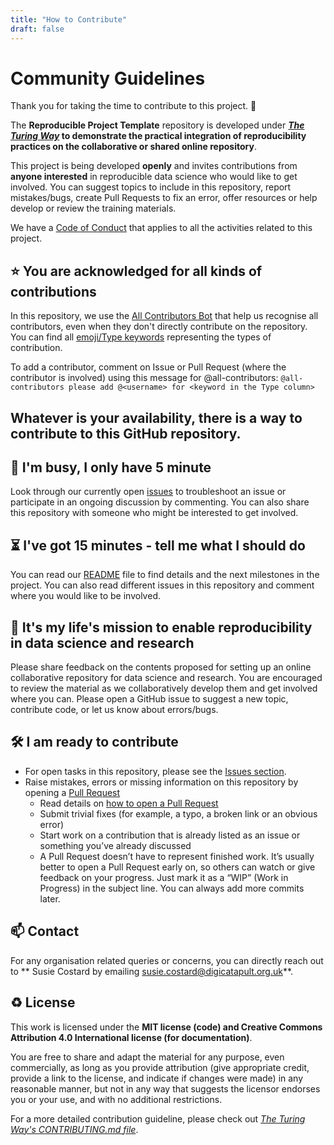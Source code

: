```yaml
---
title: "How to Contribute"
draft: false
---
```

# Community Guidelines

Thank you for taking the time to contribute to this project. 🎉

The **Reproducible Project Template** repository is developed under ***[The Turing Way](https://github.com/alan-turing-institute/the-turing-way)* to demonstrate the practical integration of reproducibility practices on the collaborative or shared online repository**.

This project is being developed **openly** and invites contributions from **anyone interested** in reproducible data science who would like to get involved.
You can suggest topics to include in this repository, report mistakes/bugs, create Pull Requests to fix an error, offer resources or help develop or review the training materials.

We have a [Code of Conduct](./CODE_OF_CONDUCT.md) that applies to all the activities related to this project.

⭐️ You are acknowledged for all kinds of contributions
---

In this repository, we use the [All Contributors Bot](https://allcontributors.org/) that help us recognise all contributors, even when they don't directly contribute on the repository.
You can find all [emoji/Type keywords](https://allcontributors.org/docs/en/emoji-key) representing the types of contribution. 

To add a contributor, comment on Issue or Pull Request (where the contributor is involved) using this message for @all-contributors:
`@all-contributors please add @<username> for <keyword in the Type column>`

## Whatever is your availability, there is a way to contribute to this GitHub repository.

👋 I'm busy, I only have 5 minute
---

Look through our currently open [issues](../../issues) to troubleshoot an issue or participate in an ongoing discussion by commenting.
You can also share this repository with someone who might be interested to get involved.

⏳ I've got 15 minutes - tell me what I should do
---

You can read our [README](./README.md) file to find details and the next milestones in the project.
You can also read different issues in this repository and comment where you would like to be involved.

🎉 It's my life's mission to enable reproducibility in data science and research
---

Please share feedback on the contents proposed for setting up an online collaborative repository for data science and research.
You are encouraged to review the material as we collaboratively develop them and get involved where you can.
Please open a GitHub issue to suggest a new topic, contribute code, or let us know about errors/bugs.

🛠 I am ready to contribute 
---

- For open tasks in this repository, please see the [Issues section](../../issues).
- Raise mistakes, errors or missing information on this repository by opening a [Pull Request](../../pulls)
  - Read details on [how to open a Pull Request](https://opensource.guide/how-to-contribute/#opening-a-pull-request)
  - Submit trivial fixes (for example, a typo, a broken link or an obvious error)
  - Start work on a contribution that is already listed as an issue or something you’ve already discussed
  - A Pull Request doesn’t have to represent finished work. It’s usually better to open a Pull Request early on, so others can watch or give feedback on your progress. Just mark it as a “WIP” (Work in Progress) in the subject line. You can always add more commits later.

📫 Contact
---

For any organisation related queries or concerns, you can directly reach out to ** Susie Costard by emailing [susie.costard@digicatapult.org.uk](mailto:susie.costard@digicatapult.org.uk)**.

♻️ License
---

This work is licensed under the **MIT license (code) and Creative Commons Attribution 4.0 International license (for documentation)**. 
<!--Replace these sentences to appropriate reflect the license chosen in your project-->
You are free to share and adapt the material for any purpose, even commercially, 
as long as you provide attribution (give appropriate credit, provide a link to the license, 
and indicate if changes were made) in any reasonable manner, but not in any way that suggests the 
licensor endorses you or your use, and with no additional restrictions.
<!--Replace these sentences to appropriate reflect the license chosen in your project-->

For a more detailed contribution guideline, please check out *[The Turing Way's CONTRIBUTING.md file](https://github.com/alan-turing-institute/the-turing-way/blob/main/CONTRIBUTING.md)*.
